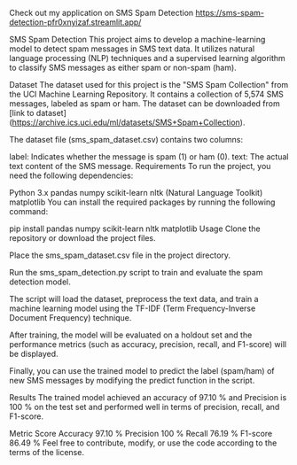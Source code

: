 Check out my application on SMS Spam Detection
https://sms-spam-detection-pfr0xnyizaf.streamlit.app/

SMS Spam Detection
This project aims to develop a machine-learning model to detect spam messages in SMS text data. It utilizes natural language processing (NLP) techniques and a supervised learning algorithm to classify SMS messages as either spam or non-spam (ham).

Dataset
The dataset used for this project is the "SMS Spam Collection" from the UCI Machine Learning Repository. It contains a collection of 5,574 SMS messages, labeled as spam or ham. The dataset can be downloaded from [link to dataset] (https://archive.ics.uci.edu/ml/datasets/SMS+Spam+Collection).

The dataset file (sms_spam_dataset.csv) contains two columns:

label: Indicates whether the message is spam (1) or ham (0).
text: The actual text content of the SMS message.
Requirements
To run the project, you need the following dependencies:

Python 3.x
pandas
numpy
scikit-learn
nltk (Natural Language Toolkit)
matplotlib
You can install the required packages by running the following command:

pip install pandas numpy scikit-learn nltk matplotlib
Usage
Clone the repository or download the project files.

Place the sms_spam_dataset.csv file in the project directory.

Run the sms_spam_detection.py script to train and evaluate the spam detection model.

The script will load the dataset, preprocess the text data, and train a machine learning model using the TF-IDF (Term Frequency-Inverse Document Frequency) technique.

After training, the model will be evaluated on a holdout set and the performance metrics (such as accuracy, precision, recall, and F1-score) will be displayed.

Finally, you can use the trained model to predict the label (spam/ham) of new SMS messages by modifying the predict function in the script.

Results
The trained model achieved an accuracy of 97.10 % and Precision is 100 % on the test set and performed well in terms of precision, recall, and F1-score.

Metric	Score
Accuracy	97.10 %
Precision	100 %
Recall	76.19 %
F1-score	86.49 %
Feel free to contribute, modify, or use the code according to the terms of the license.
